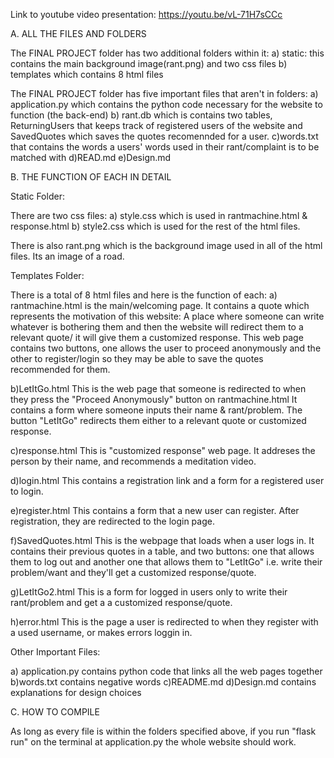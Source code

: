 
Link to youtube video presentation: https://youtu.be/vL-71H7sCCc

A. ALL THE FILES AND FOLDERS

The FINAL PROJECT folder has two additional folders within it:
a) static: this contains the main background image(rant.png) and two css files
b) templates which contains 8 html files

The FINAL PROJECT folder has five important files that aren't in folders:
a) application.py which contains the python code necessary for the website to function (the back-end)
b) rant.db which is contains two tables, ReturningUsers that keeps track of registered users of the website
and SavedQuotes which saves the quotes recomennded for a user.
c)words.txt that contains the words a users' words used in their rant/complaint is to be matched with
d)READ.md
e)Design.md


B. THE FUNCTION OF EACH IN DETAIL

Static Folder:

There are two css files:
a) style.css which is used in rantmachine.html  & response.html
b) style2.css which is used for the rest of the html files.

There is also rant.png which is the background image used in all of the html files. Its an image of a road.


Templates Folder:

There is a total of 8 html files and here is the function of each:
a) rantmachine.html is the main/welcoming page. It contains a quote which represents the motivation of this website:
A place where someone can write whatever is bothering them and then the website will redirect them to a relevant quote/
it will give them a customized response.
This web page contains two buttons, one allows the user to proceed anonymously and the other to register/login so
they may be able to save the quotes recommended for them.

b)LetItGo.html
This is the web page that someone is redirected to when they press the "Proceed Anonymously" button on rantmachine.html
It contains a form where someone inputs their name & rant/problem. The button "LetItGo" redirects them either
to a relevant quote or customized response.

c)response.html
This is "customized response" web page. It addreses the person by their name, and recommends a meditation video.

d)login.html
This contains a registration link and a form for a registered user to login.

e)register.html
This contains a form that a new user can register. After registration, they are redirected to the login page.

f)SavedQuotes.html
This is the webpage that loads when a user logs in. It contains their previous quotes in a table, and two buttons:
one that allows them to log out and another one that allows them to "LetItGo" i.e. write their problem/want and
they'll get a customized response/quote.

g)LetItGo2.html
This is a form for logged in users only to write their rant/problem and get a a customized response/quote.

h)error.html
This is the page a user is redirected to when they register with a used username, or makes errors loggin in.


Other Important Files:

a) application.py contains python code that links all the web pages together
b)words.txt contains negative words
c)README.md
d)Design.md contains explanations for design choices

C. HOW TO COMPILE

As long as every file is within the folders specified above, if you run "flask run" on the terminal at application.py
the whole website should work.
